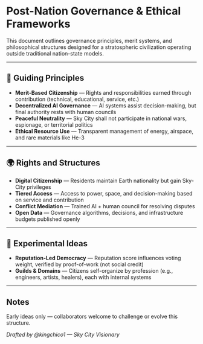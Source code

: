# Post-Nation Governance & Ethical Frameworks

This document outlines governance principles, merit systems, and philosophical structures designed for a stratospheric civilization operating outside traditional nation-state models.

---

## 🧭 Guiding Principles

- **Merit-Based Citizenship** — Rights and responsibilities earned through contribution (technical, educational, service, etc.)
- **Decentralized AI Governance** — AI systems assist decision-making, but final authority rests with human councils
- **Peaceful Neutrality** — Sky City shall not participate in national wars, espionage, or territorial politics
- **Ethical Resource Use** — Transparent management of energy, airspace, and rare materials like He-3

---

## 🌍 Rights and Structures

- **Digital Citizenship** — Residents maintain Earth nationality but gain Sky-City privileges
- **Tiered Access** — Access to power, space, and decision-making based on service and contribution
- **Conflict Mediation** — Trained AI + human council for resolving disputes
- **Open Data** — Governance algorithms, decisions, and infrastructure budgets published openly

---

## 🚀 Experimental Ideas

- **Reputation-Led Democracy** — Reputation score influences voting weight, verified by proof-of-work (not social credit)
- **Guilds & Domains** — Citizens self-organize by profession (e.g., engineers, artists, healers), each with internal systems

---

## Notes

Early ideas only — collaborators welcome to challenge or evolve this structure.

*Drafted by @kingchico1 — Sky City Visionary*

